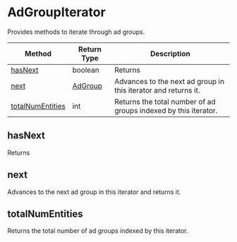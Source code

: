 # AdGroupIterator
Provides methods to iterate through ad groups.

|Method|Return Type|Description|
|-|-|-
[hasNext](#hasnext)|boolean|Returns <br />
[next](#next)|[AdGroup](./AdGroup)|Advances to the next ad group in this iterator and returns it.<br />
[totalNumEntities](#totalnumentities)|int|Returns the total number of ad groups indexed by this iterator.<br />

## <a name="hasnext"></a>hasNext
Returns 


## <a name="next"></a>next
Advances to the next ad group in this iterator and returns it.


## <a name="totalnumentities"></a>totalNumEntities
Returns the total number of ad groups indexed by this iterator.


